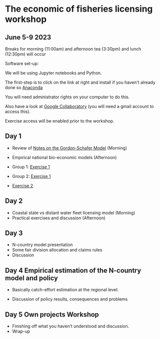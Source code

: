 # The economic of fisheries licensing workshop 
## June 5-9 2023

Breaks for morning (11:00am) and afternoon tea (3:30pm) and lunch (12:30pm) will occur

Software set-up:

We will be using Jupyter notebooks and Python.

The first-step is to click on the link at right and install if you haven't already done so [Anaconda](https://www.anaconda.com/download/)

You will need administrator rights on your computer to do this.

Also have a look at [Google Collaboratory](https://colab.research.google.com/) (you will need a gmail account to access this).

Exercise access will be enabled prior to the workshop.

## Day 1

- Review of [Notes on the Gordon-Schafer Model](https://github.com/fdd-eiu/afew/blob/main/notes-gordon-schaefer.pdf) (Morning)
- Empirical national bio-economic models (Afternoon)

- Group 1: [Exercise 1](https://colab.research.google.com/drive/1nAZzOBbcJJpLnCGZwRA_QY-DtRvNYxLo?usp=sharing)
- Group 2: [Exercise 1](https://nbviewer.org/github/fdd-eiu/afew/blob/main/afew-notebook-1.ipynb)
- [Exercise 2](https://colab.research.google.com/drive/1Whcl_O0Wf4eFO94iRNn5VJbzNF89MlUb?usp=sharing)

## Day 2

- Coastal state vs distant water fleet licensing model (Morning)
- Practical exercises and discussion (Afternoon)

## Day 3

- N-country model presentation
- Some fair division allocation and claims rules
- Discussion

## Day 4 Empirical estimation of the N-country model and policy

- Basically catch-effort estimation at the regional level.

- Discussion of policy results, consequences and problems

## Day 5 Own projects Workshop 

- Finishing off what you haven't understood and discussion.
- Wrap-up
